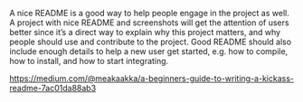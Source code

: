 A nice README is a good way to help people engage in the project as well. A project with nice README and screenshots will get the attention of users better since it’s a direct way to explain why this project matters, and why people should use and contribute to the project. Good README should also include enough details to help a new user get started, e.g. how to compile, how to install, and how to start integrating.

https://medium.com/@meakaakka/a-beginners-guide-to-writing-a-kickass-readme-7ac01da88ab3
